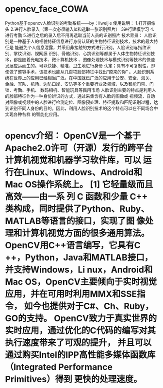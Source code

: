 # opencv_face_COWA
Python基于opencv人脸识别的考勤系统——by：liweijie
使用说明：
1.打开摄像头
2.进行人脸录入（第一次必须输入id和选取一张识别照片）
3进行建模学习
4.进行考勤
5.进行之后的录入后不用再选取当前人员的识别照片
技术背景：
  人脸识别是一种基于人的相貌特征信息进行身份认证的生物特征识别技术，技术的最大特征是
能避免个人信息泄露，并采用非接触的方式进行识别。人脸识别与指纹识别、掌纹识别、视网膜
识别、骨骼识别、心跳识别等都属于人体生物特征识别技术，都是随着光电技术、微计算机技术
、图像处理技术与模式识别等技术的快速发展应运而生的。可以快捷、精准、卫生地进行身份
认定；具有不可复制性，即使做了整容手术，该技术也能从几百项脸部特征中找出“原来的你”
。人脸识别系统在世界上的应用已经相当广泛。在中国就已广泛的应用于公安、安全、海关、
金融、军队、机场、边防口岸、安防等多个重要行业及领域，以及智能门禁、门锁、考勤、手机、
数码相机、智能玩具等民用市场
  人脸识别主要的特点是利用人的脸部特征作为一种身份辨识的方式，通过采集含有人脸的图像或
视频流，自动对图像或视频中的人脸进行检测定位、图像预处理、特征提取和匹配识别过程，达
到识别不同人身份的目的。因此，利用人脸识别技术的这个特点可以在不同场合中实现各种各样
的智能化应用。

opencv介绍：
OpenCV是一个基于Apache2.0许可（开源）发行的跨平台计算机视觉和机器学习软件库，可以
运行在Linux、Windows、Android和Mac OS操作系统上。 [1]  它轻量级而且高效——由一系
列 C 函数和少量 C++ 类构成，同时提供了Python、Ruby、MATLAB等语言的接口，实现了图
像处理和计算机视觉方面的很多通用算法。
OpenCV用C++语言编写，它具有C ++，Python，Java和MATLAB接口，并支持Windows，Li
nux，Android和Mac OS，OpenCV主要倾向于实时视觉应用，并在可用时利用MMX和SSE指
令， 如今也提供对于C#、Ch、Ruby，GO的支持。
OpenCV致力于真实世界的实时应用，通过优化的C代码的编写对其执行速度带来了可观的提升，
并且可以通过购买Intel的IPP高性能多媒体函数库（Integrated Performance Primitives）得到
更快的处理速度。
=================================================================


